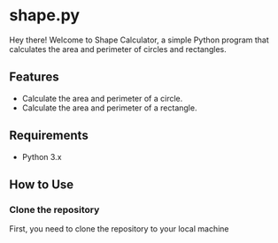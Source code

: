 # shape.py
Hey there! Welcome to Shape Calculator, a simple Python program that calculates the area and perimeter of circles and rectangles.

## Features

- Calculate the area and perimeter of a circle.
- Calculate the area and perimeter of a rectangle.

## Requirements

- Python 3.x

## How to Use

### Clone the repository

First, you need to clone the repository to your local machine

